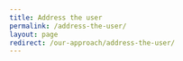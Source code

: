 ```yaml
---
title: Address the user
permalink: /address-the-user/
layout: page
redirect: /our-approach/address-the-user/
---
```

